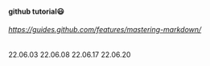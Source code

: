 
#### github tutorial:smiley:
###### https://guides.github.com/features/mastering-markdown/

22.06.03
22.06.08
22.06.17
22.06.20
